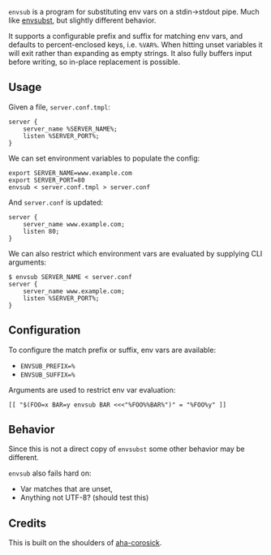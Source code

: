 `envsub` is a program for substituting env vars on a stdin->stdout pipe.
Much like [envsubst][envsubst], but slightly different behavior.

It supports a configurable prefix and suffix for matching env vars, and
defaults to percent-enclosed keys, i.e. `%VAR%`.  When hitting unset
variables it will exit rather than expanding as empty strings.  It also
fully buffers input before writing, so in-place replacement is possible.

## Usage
Given a file, `server.conf.tmpl`:
```
server {
    server_name %SERVER_NAME%;
    listen %SERVER_PORT%;
}
```
We can set environment variables to populate the config:
```
export SERVER_NAME=www.example.com
export SERVER_PORT=80
envsub < server.conf.tmpl > server.conf
```
And `server.conf` is updated:
```
server {
    server_name www.example.com;
    listen 80;
}
```

We can also restrict which environment vars are evaluated by supplying CLI
arguments:
```
$ envsub SERVER_NAME < server.conf
server {
    server_name www.example.com;
    listen %SERVER_PORT%;
}
```

## Configuration

To configure the match prefix or suffix, env vars are available:

* `ENVSUB_PREFIX=%`
* `ENVSUB_SUFFIX=%`

Arguments are used to restrict env var evaluation:
```
[[ "$(FOO=x BAR=y envsub BAR <<<"%FOO%%BAR%")" = "%FOO%y" ]]
```

## Behavior
Since this is not a direct copy of `envsubst` some other behavior may be
different.

`envsub` also fails hard on:
* Var matches that are unset,
* Anything not UTF-8? (should test this)


## Credits
This is built on the shoulders of [aha-corosick][aha-corosick].


[envsubst]: https://www.gnu.org/software/gettext/manual/html_node/envsubst-Invocation.html
[aha-corosick]: https://github.com/BurntSushi/aho-corasick

